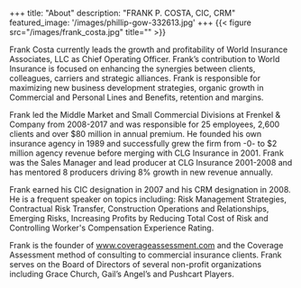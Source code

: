 +++
title: "About"
description: "FRANK P. COSTA, CIC, CRM"
featured_image: '/images/phillip-gow-332613.jpg'
+++
{{< figure src="/images/frank_costa.jpg" title="" >}}

Frank Costa currently leads the growth and profitability of World Insurance Associates, LLC as Chief Operating Officer. Frank’s contribution to World Insurance is focused on enhancing the synergies between clients, colleagues, carriers and strategic alliances.  Frank is responsible for maximizing new business development strategies, organic growth in Commercial and Personal Lines and Benefits, retention and margins.  

Frank led the Middle Market and Small Commercial Divisions at Frenkel & Company from 2008-2017 and was responsible for 25 employees, 2,600 clients and over $80 million in annual premium.  He founded his own insurance agency in 1989 and successfully grew the firm from -0- to $2 million agency revenue before merging with CLG Insurance in 2001.  Frank was the Sales Manager and lead producer at CLG Insurance 2001-2008 and has mentored 8 producers driving 8% growth in new revenue annually.

Frank earned his CIC designation in 2007 and his CRM designation in 2008. He is a frequent speaker on topics including: Risk Management Strategies, Contractual Risk Transfer, Construction Operations and Relationships, Emerging Risks, Increasing Profits by Reducing Total Cost of Risk and Controlling Worker's Compensation Experience Rating.  

Frank is the founder of www.coverageassessment.com and the Coverage Assessment method of consulting to commercial insurance clients. Frank serves on the Board of Directors of several non-profit organizations including Grace Church, Gail’s Angel’s and Pushcart Players.

